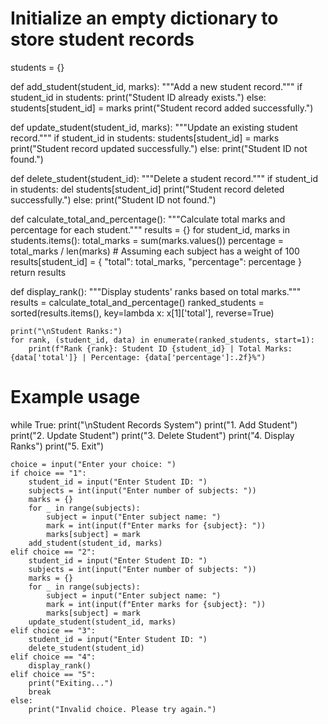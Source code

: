 # Initialize an empty dictionary to store student records
students = {}

def add_student(student_id, marks):
    """Add a new student record."""
    if student_id in students:
        print("Student ID already exists.")
    else:
        students[student_id] = marks
        print("Student record added successfully.")

def update_student(student_id, marks):
    """Update an existing student record."""
    if student_id in students:
        students[student_id] = marks
        print("Student record updated successfully.")
    else:
        print("Student ID not found.")

def delete_student(student_id):
    """Delete a student record."""
    if student_id in students:
        del students[student_id]
        print("Student record deleted successfully.")
    else:
        print("Student ID not found.")

def calculate_total_and_percentage():
    """Calculate total marks and percentage for each student."""
    results = {}
    for student_id, marks in students.items():
        total_marks = sum(marks.values())
        percentage = total_marks / len(marks)  # Assuming each subject has a weight of 100
        results[student_id] = {
            "total": total_marks,
            "percentage": percentage
        }
    return results

def display_rank():
    """Display students' ranks based on total marks."""
    results = calculate_total_and_percentage()
    ranked_students = sorted(results.items(), key=lambda x: x[1]['total'], reverse=True)

    print("\nStudent Ranks:")
    for rank, (student_id, data) in enumerate(ranked_students, start=1):
        print(f"Rank {rank}: Student ID {student_id} | Total Marks: {data['total']} | Percentage: {data['percentage']:.2f}%")

# Example usage
while True:
    print("\nStudent Records System")
    print("1. Add Student")
    print("2. Update Student")
    print("3. Delete Student")
    print("4. Display Ranks")
    print("5. Exit")

    choice = input("Enter your choice: ")
    if choice == "1":
        student_id = input("Enter Student ID: ")
        subjects = int(input("Enter number of subjects: "))
        marks = {}
        for _ in range(subjects):
            subject = input("Enter subject name: ")
            mark = int(input(f"Enter marks for {subject}: "))
            marks[subject] = mark
        add_student(student_id, marks)
    elif choice == "2":
        student_id = input("Enter Student ID: ")
        subjects = int(input("Enter number of subjects: "))
        marks = {}
        for _ in range(subjects):
            subject = input("Enter subject name: ")
            mark = int(input(f"Enter marks for {subject}: "))
            marks[subject] = mark
        update_student(student_id, marks)
    elif choice == "3":
        student_id = input("Enter Student ID: ")
        delete_student(student_id)
    elif choice == "4":
        display_rank()
    elif choice == "5":
        print("Exiting...")
        break
    else:
        print("Invalid choice. Please try again.")

